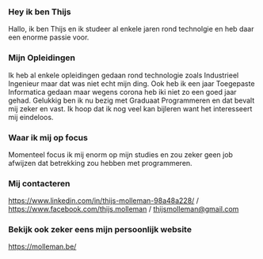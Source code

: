 ### Hey ik ben Thijs
Hallo, ik ben Thijs en ik studeer al enkele jaren rond technolgie en heb daar een enorme passie voor.

### Mijn Opleidingen
Ik heb al enkele opleidingen gedaan rond technologie zoals Industrieel Ingenieur maar dat was niet echt mijn ding. Ook heb ik een jaar Toegepaste Informatica gedaan maar wegens corona heb iki niet zo een goed jaar gehad. Gelukkig ben ik nu bezig met Graduaat Programmeren en dat bevalt mij zeker en vast. Ik hoop dat ik nog veel kan bijleren want het interesseert mij eindeloos.

### Waar ik mij op focus
Momenteel focus ik mij enorm op mijn studies en zou zeker geen job afwijzen dat betrekking zou hebben met programmeren.

### Mij contacteren
https://www.linkedin.com/in/thijs-molleman-98a48a228/ / https://www.facebook.com/thijs.molleman / thijsmolleman@gmail.com

### Bekijk ook zeker eens mijn persoonlijk website
https://molleman.be/
